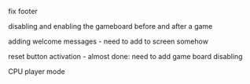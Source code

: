 fix footer

disabling and enabling the gameboard before and after a game

adding welcome messages - need to add to screen somehow

reset button activation - almost done: need to add game board disabling

CPU player mode

